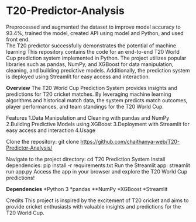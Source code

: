 # T20-Predictor-Analysis
Preprocessed and augmented the dataset to improve model accuracy to 93.4%, trained the model,  created API using model and Python, and used front end.  
The T20 predictor successfully demonstrates the potential of machine learning 
This repository contains the code for an end-to-end T20 World Cup prediction system implemented in Python. 
The project utilizes popular libraries such as pandas, NumPy, and XGBoost for data manipulation, cleaning, and building predictive models. 
Additionally, the prediction system is deployed using Streamlit for easy access and interaction.

**Overview**
The T20 World Cup Prediction System provides insights and predictions for T20 cricket matches. By leveraging machine learning algorithms and historical match data, the system predicts match outcomes, player performances, and team standings for the T20 World Cup.

Features
1.Data Manipulation and Cleaning with pandas and NumPy
2.Building Predictive Models using XGBoost
3.Deployment with Streamlit for easy access and interaction
4.Usage

Clone the repository:
git clone <https://github.com/chaithanya-web/T20-Predictor-Analysis/>

Navigate to the project directory:
cd T20 Prediction System
Install dependencies:
pip install -r requirements.txt
Run the Streamlit app:
streamlit run app.py
Access the app in your browser and explore the T20 World Cup predictions!

**Dependencies**
*Python 3
*pandas
**NumPy
*XGBoost
*Streamlit

Credits
This project is inspired by the excitement of T20 cricket and aims to provide cricket enthusiasts with valuable insights and predictions for the T20 World Cup.
